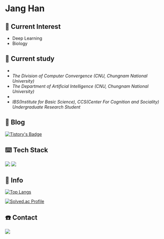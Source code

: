 # <b>Jang Han</b>

<!-- about me :  -->
## 💫 Current Interest
- Deep Learning
- Biology
 
## 📝 Current study
* <!--💻 Computer Science -->
 * *The Division of Computer Convergence (CNU, Chungnam National University)*
 * *The Department of Artificial Intelligence (CNU, Chungnam National University)*
* <!-- 🧠 Cognitive Neuroscience -->
 * *IBS(Institute for Basic Science), CCS(Center For Cognition and Sociality) Undergraduate Research Student*

## 📖 Blog
[![Tistory's Badge](https://github-readme-tistory-card.vercel.app/api/badge?name=Tous-Les-Jours&theme={vue})](https://janghan-kor.tistory.com)

## ⌨️ Tech Stack

<img src="https://img.shields.io/badge/Python-3766AB?style=flat-square&logo=Python&logoColor=white"/> <img src="https://img.shields.io/badge/-matlab-red"/>

## 🏃‍ Info
[![Top Langs](https://github-readme-stats.vercel.app/api/top-langs/?username=janghana&layout=compact)](https://github.com/janghana/github-readme-stats)

[![Solved.ac Profile](http://mazassumnida.wtf/api/v2/generate_badge?boj=han001112)](https://solved.ac/han001112/)

## ☎️ Contact
<a href="mailto:janghan001112@gmail.com"><img src="https://img.shields.io/badge/Gmail-D0A9F5?style=flat-square&logo=Gmail&logoColor=white&link=mailto:janghan001112@gmail.com"/></a></p>
